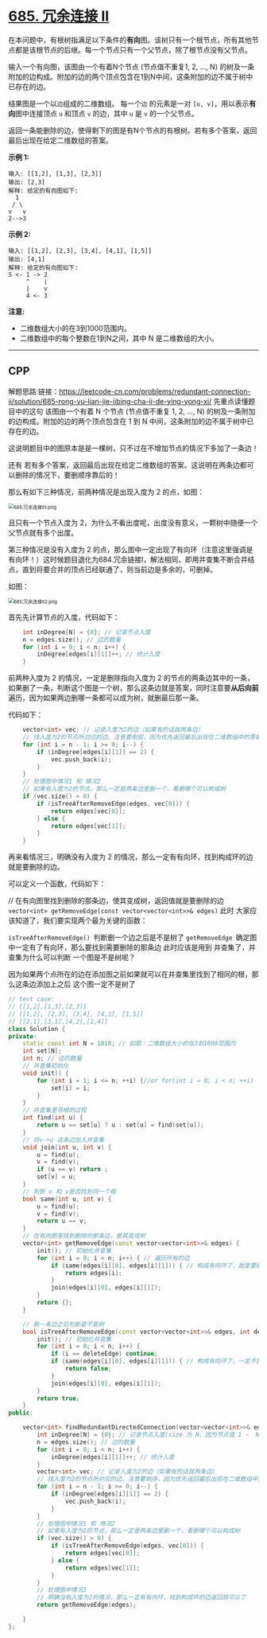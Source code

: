 # [685. 冗余连接 II](https://leetcode-cn.com/problems/redundant-connection-ii/)

在本问题中，有根树指满足以下条件的**有向**图。该树只有一个根节点，所有其他节点都是该根节点的后继。每一个节点只有一个父节点，除了根节点没有父节点。

输入一个有向图，该图由一个有着N个节点 (节点值不重复1, 2, ..., N) 的树及一条附加的边构成。附加的边的两个顶点包含在1到N中间，这条附加的边不属于树中已存在的边。

结果图是一个以`边`组成的二维数组。 每一个`边` 的元素是一对 `[u, v]`，用以表示**有向**图中连接顶点 `u` 和顶点 `v` 的边，其中 `u` 是 `v` 的一个父节点。

返回一条能删除的边，使得剩下的图是有N个节点的有根树。若有多个答案，返回最后出现在给定二维数组的答案。

**示例 1:**

```
输入: [[1,2], [1,3], [2,3]]
输出: [2,3]
解释: 给定的有向图如下:
  1
 / \
v   v
2-->3
```

**示例 2:**

```
输入: [[1,2], [2,3], [3,4], [4,1], [1,5]]
输出: [4,1]
解释: 给定的有向图如下:
5 <- 1 -> 2
     ^    |
     |    v
     4 <- 3
```

**注意:**

- 二维数组大小的在3到1000范围内。
- 二维数组中的每个整数在1到N之间，其中 N 是二维数组的大小。

***

## CPP

解题思路:链接：https://leetcode-cn.com/problems/redundant-connection-ii/solution/685-rong-yu-lian-jie-iibing-cha-ji-de-ying-yong-xi/
先重点读懂题目中的这句 该图由一个有着 N 个节点 (节点值不重复 1, 2, ..., N) 的树及一条附加的边构成。附加的边的两个顶点包含在 1 到 N 中间，这条附加的边不属于树中已存在的边。

这说明题目中的图原本是是一棵树，只不过在不增加节点的情况下多加了一条边！

还有 若有多个答案，返回最后出现在给定二维数组的答案。这说明在两条边都可以删除的情况下，要删顺序靠后的！

那么有如下三种情况，前两种情况是出现入度为 2 的点，如图：

<img src="https://pic.leetcode-cn.com/1600316277-YhGBBy-685.%E5%86%97%E4%BD%99%E8%BF%9E%E6%8E%A5II1.png" alt="685.冗余连接II1.png" style="zoom: 67%;" />

且只有一个节点入度为 2，为什么不看出度呢，出度没有意义，一颗树中随便一个父节点就有多个出度。

第三种情况是没有入度为 2 的点，那么图中一定出现了有向环（注意这里强调是有向环！）这时候题目退化为684.冗余链接I，解法相同，即用并查集不断合并结点，直到将要合并的顶点已经联通了，则当前边是多余的，可删掉。

如图：

<img src="https://pic.leetcode-cn.com/1600316290-fCDJSg-685.%E5%86%97%E4%BD%99%E8%BF%9E%E6%8E%A5II2.png" alt="685.冗余连接II2.png" style="zoom: 67%;" />

首先先计算节点的入度，代码如下：

```cpp
    int inDegree[N] = {0}; // 记录节点入度
    n = edges.size(); // 边的数量
    for (int i = 0; i < n; i++) {
        inDegree[edges[i][1]]++; // 统计入度
    }
```
前两种入度为 2 的情况，一定是删除指向入度为 2 的节点的两条边其中的一条，如果删了一条，判断这个图是一个树，那么这条边就是答案，同时注意要**从后向前**遍历，因为如果两边删哪一条都可以成为树，就删最后那一条。

代码如下：

```cpp
    vector<int> vec; // 记录入度为2的边（如果有的话就两条边）
    // 找入度为2的节点所对应的边，注意要倒叙，因为优先返回最后出现在二维数组中的答案
    for (int i = n - 1; i >= 0; i--) {
        if (inDegree[edges[i][1]] == 2) {
            vec.push_back(i);
        }
    }
    // 处理图中情况1 和 情况2
    // 如果有入度为2的节点，那么一定是两条边里删一个，看删哪个可以构成树
    if (vec.size() > 0) {
        if (isTreeAfterRemoveEdge(edges, vec[0])) {
            return edges[vec[0]];
        } else {
            return edges[vec[1]];
        }
    }
```
再来看情况三，明确没有入度为 2 的情况，那么一定有有向环，找到构成环的边就是要删除的边。

可以定义一个函数，代码如下：

// 在有向图里找到删除的那条边，使其变成树，返回值就是要删除的边
`vector<int> getRemoveEdge(const vector<vector<int>>& edges)`
此时 大家应该知道了，我们要实现两个最为关键的函数：

`isTreeAfterRemoveEdge() `判断删一个边之后是不是树了
`getRemoveEdge `确定图中一定有了有向环，那么要找到需要删除的那条边
此时应该是用到 并查集了，并查集为什么可以判断 一个图是不是树呢？

因为如果两个点所在的边在添加图之前如果就可以在并查集里找到了相同的根，那么这条边添加上之后 这个图一定不是树了

```cpp
// test case:
// [[1,2],[1,3],[2,3]]
// [[1,2], [2,3], [3,4], [4,1], [1,5]]
// [[2,1],[3,1],[4,2],[1,4]]
class Solution {
private:
    static const int N = 1010; // 如题：二维数组大小的在3到1000范围内
    int set[N];
    int n; // 边的数量
    // 并查集初始化
    void init() {
        for (int i = 1; i <= n; ++i) {//or for(int i = 0; i < n; ++i)
            set[i] = i;
        }
    }
    // 并查集里寻根的过程
    int find(int u) {
        return u == set[u] ? u : set[u] = find(set[u]);
    }
    // 将v->u 这条边加入并查集
    void join(int u, int v) {
        u = find(u);
        v = find(v);
        if (u == v) return ;
        set[v] = u;
    }
    // 判断 u 和 v是否找到同一个根
    bool same(int u, int v) {
        u = find(u);
        v = find(v);
        return u == v;
    }
    // 在有向图里找到删除的那条边，使其变成树
    vector<int> getRemoveEdge(const vector<vector<int>>& edges) {
        init(); // 初始化并查集
        for (int i = 0; i < n; i++) { // 遍历所有的边
            if (same(edges[i][0], edges[i][1])) { // 构成有向环了，就是要删除的边
                return edges[i];
            }
            join(edges[i][0], edges[i][1]);
        }
        return {};
    }

    // 删一条边之后判断是不是树
    bool isTreeAfterRemoveEdge(const vector<vector<int>>& edges, int deleteEdge) {
        init(); // 初始化并查集
        for (int i = 0; i < n; i++) {
            if (i == deleteEdge) continue;
            if (same(edges[i][0], edges[i][1])) { // 构成有向环了，一定不是树
                return false;
            }
            join(edges[i][0], edges[i][1]);
        }
        return true;
    }
public:

    vector<int> findRedundantDirectedConnection(vector<vector<int>>& edges) {
        int inDegree[N] = {0}; // 记录节点入度(size 为 N，因为节点值 1 ~  N)
        n = edges.size(); // 边的数量
        for (int i = 0; i < n; i++) {
            inDegree[edges[i][1]]++; // 统计入度
        }
        vector<int> vec; // 记录入度为2的边（如果有的话就两条边）
        // 找入度为2的节点所对应的边，注意要倒序，因为优先返回最后出现在二维数组中的答案
        for (int i = n - 1; i >= 0; i--) {
            if (inDegree[edges[i][1]] == 2) {
                vec.push_back(i);
            }
        }
        // 处理图中情况1 和 情况2
        // 如果有入度为2的节点，那么一定是两条边里删一个，看删哪个可以构成树
        if (vec.size() > 0) {
            if (isTreeAfterRemoveEdge(edges, vec[0])) {
                return edges[vec[0]];
            } else {
                return edges[vec[1]];
            }
        }
        // 处理图中情况3
        // 明确没有入度为2的情况，那么一定有有向环，找到构成环的边返回就可以了
        return getRemoveEdge(edges);

    }
};
```

